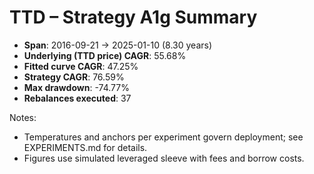# TTD – Strategy A1g Summary

- **Span**: 2016-09-21 → 2025-01-10 (8.30 years)
- **Underlying (TTD price) CAGR**: 55.68%
- **Fitted curve CAGR**: 47.25%
- **Strategy CAGR**: 76.59%
- **Max drawdown**: -74.77%
- **Rebalances executed**: 37

Notes:

- Temperatures and anchors per experiment govern deployment; see EXPERIMENTS.md for details.
- Figures use simulated leveraged sleeve with fees and borrow costs.

